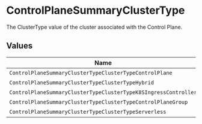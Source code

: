 # ControlPlaneSummaryClusterType

The ClusterType value of the cluster associated with the Control Plane.


## Values

| Name                                                            | Value                                                           |
| --------------------------------------------------------------- | --------------------------------------------------------------- |
| `ControlPlaneSummaryClusterTypeClusterTypeControlPlane`         | CLUSTER_TYPE_CONTROL_PLANE                                      |
| `ControlPlaneSummaryClusterTypeClusterTypeHybrid`               | CLUSTER_TYPE_HYBRID                                             |
| `ControlPlaneSummaryClusterTypeClusterTypeK8SIngressController` | CLUSTER_TYPE_K8S_INGRESS_CONTROLLER                             |
| `ControlPlaneSummaryClusterTypeClusterTypeControlPlaneGroup`    | CLUSTER_TYPE_CONTROL_PLANE_GROUP                                |
| `ControlPlaneSummaryClusterTypeClusterTypeServerless`           | CLUSTER_TYPE_SERVERLESS                                         |